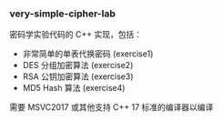 ### very-simple-cipher-lab

密码学实验代码的 C++ 实现，包括：

+ 非常简单的单表代换密码 (exercise1)
+ DES 分组加密算法 (exercise2)
+ RSA 公钥加密算法 (exercise3)
+ MD5 Hash 算法 (exercise4)

需要 MSVC2017 或其他支持 C++ 17 标准的编译器以编译

